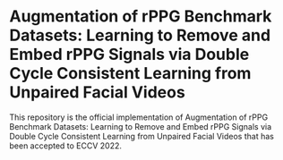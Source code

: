 # Augmentation of rPPG Benchmark Datasets: Learning to Remove and Embed rPPG Signals via Double Cycle Consistent Learning from Unpaired Facial Videos

This repository is the official implementation of Augmentation of rPPG Benchmark Datasets: Learning to Remove and Embed rPPG Signals via Double Cycle Consistent Learning from Unpaired Facial Videos that has been accepted to ECCV 2022.
